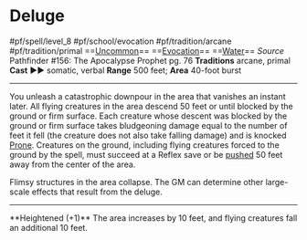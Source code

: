 # Deluge
#pf/spell/level_8 #pf/school/evocation #pf/tradition/arcane #pf/tradition/primal
==[Uncommon](../../../Traits/Uncommon.md)== ==[Evocation](../../../Traits/Evocation.md)== ==[Water](../../../Traits/Water.md)==
*Source* Pathfinder #156: The Apocalypse Prophet pg. 76
**Traditions** arcane, primal
**Cast** ►► somatic, verbal
**Range** 500 feet; **Area** 40-foot burst

---
You unleash a catastrophic downpour in the area that vanishes an instant later. All flying creatures in the area descend 50 feet or until blocked by the ground or firm surface. Each creature whose descent was blocked by the ground or firm surface takes bludgeoning damage equal to the number of feet it fell (the creature does not also take falling damage) and is knocked [Prone](../../../Conditions/Prone.md). Creatures on the ground, including flying creatures forced to the ground by the spell, must succeed at a Reflex save or be [pushed](../../../Rules/Forced%20Movement.md) 50 feet away from the center of the area.

Flimsy structures in the area collapse. The GM can determine other large-scale effects that result from the deluge.
<hr>
**Heightened (+1)** The area increases by 10 feet, and flying creatures fall an additional 10 feet.